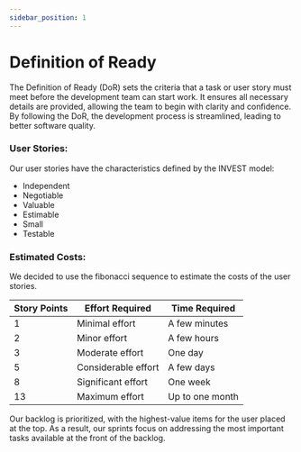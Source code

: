 ```yaml
---
sidebar_position: 1
---
```


# Definition of Ready

The Definition of Ready (DoR) sets the criteria that a task or user story must meet before the development team can start work. It ensures all necessary details are provided, allowing the team to begin with clarity and confidence. By following the DoR, the development process is streamlined, leading to better software quality.

### User Stories:

Our user stories have the characteristics defined by the INVEST model:
- Independent
- Negotiable
- Valuable
- Estimable
- Small
- Testable

### Estimated Costs:

We decided to use the fibonacci sequence to estimate the costs of the user stories.

| Story Points | Effort Required     | Time Required   |
|--------------|---------------------|-----------------|
| 1            | Minimal effort      | A few minutes   |
| 2            | Minor effort        | A few hours     |
| 3            | Moderate effort     | One day         |
| 5            | Considerable effort | A few days      |
| 8            | Significant effort  | One week        |
| 13           | Maximum effort      | Up to one month |

Our backlog is prioritized, with the highest-value items for the user placed at the top. As a result, our sprints focus on addressing the most important tasks available at the front of the backlog.